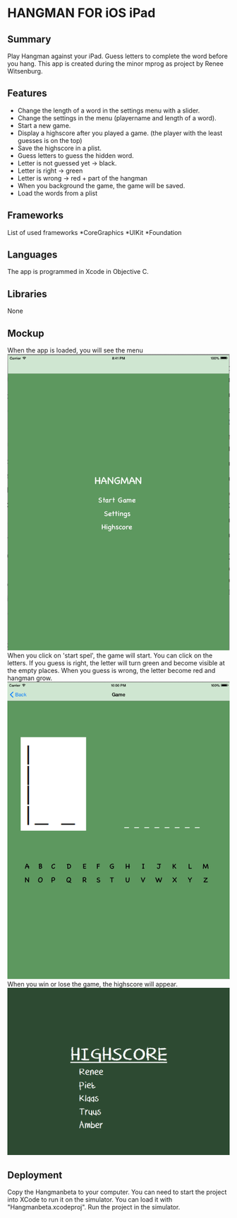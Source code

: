 HANGMAN FOR iOS iPad
=============
Summary
-------------
Play Hangman against your iPad. Guess letters to complete the word before you hang. 
This app is created during the minor mprog as project by Renee Witsenburg.

Features
-------------
* Change the length of a word in the settings menu with a slider.
* Change the settings in the menu (playername and length of a word).
* Start a new game.
* Display a highscore after you played a game. (the player with the least guesses is on the top)
* Save the highscore in a plist.
* Guess letters to guess the hidden word.
* Letter is not guessed yet -> black.
* Letter is right -> green
* Letter is wrong -> red + part of the hangman
* When you background the game, the game will be saved.
* Load the words from a plist

Frameworks
-------------
List of used frameworks
*CoreGraphics
*UIKit
*Foundation

Languages
-------------
The app is programmed in Xcode in Objective C.

Libraries
-------------
None

Mockup
-------------
When the app is loaded, you will see the menu
![Alt text](/doc/mockup_galgje_menu.png "Hangman menu")
When you click on 'start spel', the game will start. You can click on the letters. If you guess is right, the letter
will turn green and become visible at the empty places. When you guess is wrong, the letter become red and hangman 
grow.
![Alt text](/doc/mockup_galgje.png "Hangman the game")
When you win or lose the game, the highscore will appear.
![Alt text](/doc/mockup_galgje_highscore.png "Hangman highscore")

Deployment
-------------
Copy the Hangmanbeta to your computer. You can need to start the project into XCode to run it on the simulator. You can load it with "Hangmanbeta.xcodeproj". Run the project in the simulator.
